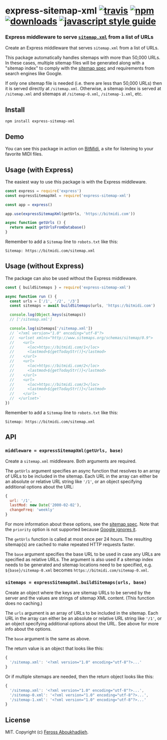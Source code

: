 # express-sitemap-xml [![travis][travis-image]][travis-url] [![npm][npm-image]][npm-url] [![downloads][downloads-image]][downloads-url] [![javascript style guide][standard-image]][standard-url]

[travis-image]: https://img.shields.io/travis/feross/express-sitemap-xml/master.svg
[travis-url]: https://travis-ci.org/feross/express-sitemap-xml
[npm-image]: https://img.shields.io/npm/v/express-sitemap-xml.svg
[npm-url]: https://npmjs.org/package/express-sitemap-xml
[downloads-image]: https://img.shields.io/npm/dm/express-sitemap-xml.svg
[downloads-url]: https://npmjs.org/package/express-sitemap-xml
[standard-image]: https://img.shields.io/badge/code_style-standard-brightgreen.svg
[standard-url]: https://standardjs.com

### Express middleware to serve [`sitemap.xml`](https://en.wikipedia.org/wiki/Sitemaps) from a list of URLs

Create an Express middleware that serves `sitemap.xml` from a list of URLs.

This package automatically handles sitemaps with more than 50,000 URLs. In these
cases, multiple sitemap files will be generated along with a "sitemap index" to
comply with the [sitemap spec](https://www.sitemaps.org/protocol.html) and
requirements from search engines like Google.

If only one sitemap file is needed (i.e. there are less than 50,000 URLs) then
it is served directly at `/sitemap.xml`. Otherwise, a sitemap index is served at
`/sitemap.xml` and sitemaps at `/sitemap-0.xml`, `/sitemap-1.xml`, etc.

## Install

```
npm install express-sitemap-xml
```

## Demo

You can see this package in action on [BitMidi](https://bitmidi.com), a site for
listening to your favorite MIDI files.

## Usage (with Express)

The easiest way to use this package is with the Express middleware.

```js
const express = require('express')
const expressSitemapXml = require('express-sitemap-xml')

const app = express()

app.use(expressSitemapXml(getUrls, 'https://bitmidi.com'))

async function getUrls () {
  return await getUrlsFromDatabase()
}
```

Remember to add a `Sitemap` line to `robots.txt` like this:

```
Sitemap: https://bitmidi.com/sitemap.xml
```

## Usage (without Express)

The package can also be used without the Express middleware.

```js
const { buildSitemaps } = require('express-sitemap-xml')

async function run () {
  const urls = ['/1', '/2', '/3']
  const sitemaps = await buildSitemaps(urls, 'https://bitmidi.com')

  console.log(Object.keys(sitemaps))
  // ['/sitemap.xml']

  console.log(sitemaps['/sitemap.xml'])
  // `<?xml version="1.0" encoding="utf-8"?>
  //  <urlset xmlns="http://www.sitemaps.org/schemas/sitemap/0.9">
  //    <url>
  //      <loc>https://bitmidi.com/1</loc>
  //      <lastmod>${getTodayStr()}</lastmod>
  //    </url>
  //    <url>
  //      <loc>https://bitmidi.com/2</loc>
  //      <lastmod>${getTodayStr()}</lastmod>
  //    </url>
  //    <url>
  //      <loc>https://bitmidi.com/3</loc>
  //      <lastmod>${getTodayStr()}</lastmod>
  //    </url>
  //  </urlset>`
})
```

Remember to add a `Sitemap` line to `robots.txt` like this:

```
Sitemap: https://bitmidi.com/sitemap.xml
```

## API

### `middleware = expressSitemapXml(getUrls, base)`

Create a `sitemap.xml` middleware. Both arguments are required.

The `getUrls` argument specifies an async function that resolves to an array of
URLs to be included in the sitemap. Each URL in the array can either be an
absolute or relative URL string like `'/1'`, or an object specifying additional
options about the URL:

```js
{
  url: '/1',
  lastMod: new Date('2000-02-02'),
  changeFreq: 'weekly'
}
```

For more information about these options, see the [sitemap spec](https://www.sitemaps.org/protocol.html). Note that the `priority` option is not supported because [Google ignores it](https://twitter.com/methode/status/846796737750712320).

The `getUrls` function is called at most once per 24 hours. The resulting
sitemap(s) are cached to make repeated HTTP requests faster.

The `base` argument specifies the base URL to be used in case any URLs are
specified as relative URLs. The argument is also used if a sitemap index needs
to be generated and sitemap locations need to be specified, e.g.
`${base}/sitemap-0.xml` becomes `https://bitmidi.com/sitemap-0.xml`.

### `sitemaps = expressSitemapXml.buildSitemaps(urls, base)`

Create an object where the keys are sitemap URLs to be served by the server and
the values are strings of sitemap XML content. (This function does no caching.)

The `urls` argument is an array of URLs to be included in the sitemap. Each URL
in the array can either be an absolute or relative URL string like `'/1'`, or an
object specifying additional options about the URL. See above for more info
about the options.

The `base` argument is the same as above.

The return value is an object that looks like this:

```js
{
  '/sitemap.xml': '<?xml version="1.0" encoding="utf-8"?>...'
}
```

Or if multiple sitemaps are needed, then the return object looks like this:

```js
{
  '/sitemap.xml': '<?xml version="1.0" encoding="utf-8"?>...',
  '/sitemap-0.xml': '<?xml version="1.0" encoding="utf-8"?>...',
  '/sitemap-1.xml': '<?xml version="1.0" encoding="utf-8"?>...'
}
```

## License

MIT. Copyright (c) [Feross Aboukhadijeh](https://feross.org).
